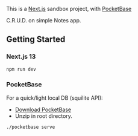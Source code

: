 This is a [Next.js](https://nextjs.org/) sandbox project, with [PocketBase](https://pocketbase.io/)

C.R.U.D. on simple Notes app.

## Getting Started
### Next.js 13
```bash
npm run dev
```

### PocketBase
For a quick/light local DB (squilite API):

- [Download PocketBase](https://pocketbase.io/docs)
- Unzip in root directory.

```bash
./pocketbase serve
```
